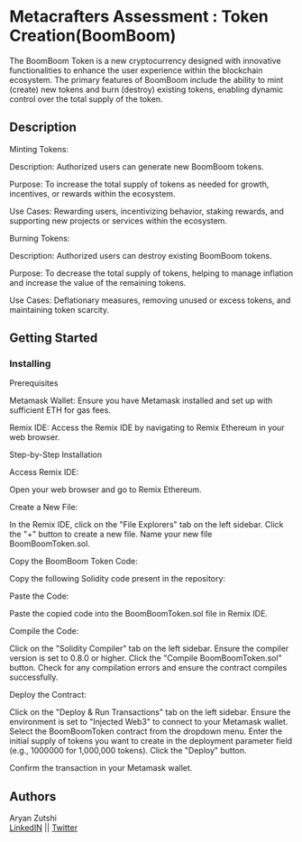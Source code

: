 # Metacrafters Assessment : Token Creation(BoomBoom)

The BoomBoom Token is a new cryptocurrency designed with innovative functionalities to enhance the user experience within the blockchain ecosystem. The primary features of BoomBoom include the ability to mint (create) new tokens and burn (destroy) existing tokens, enabling dynamic control over the total supply of the token.

## Description

Minting Tokens:

Description: Authorized users can generate new BoomBoom tokens.

Purpose: To increase the total supply of tokens as needed for growth, incentives, or rewards within the ecosystem.

Use Cases: Rewarding users, incentivizing behavior, staking rewards, and supporting new projects or services within the ecosystem.

Burning Tokens:

Description: Authorized users can destroy existing BoomBoom tokens.

Purpose: To decrease the total supply of tokens, helping to manage inflation and increase the value of the remaining tokens.

Use Cases: Deflationary measures, removing unused or excess tokens, and maintaining token scarcity.

## Getting Started

### Installing

Prerequisites

Metamask Wallet: Ensure you have Metamask installed and set up with sufficient ETH for gas fees.

Remix IDE: Access the Remix IDE by navigating to Remix Ethereum in your web browser.

Step-by-Step Installation

Access Remix IDE:

Open your web browser and go to Remix Ethereum.

Create a New File:

In the Remix IDE, click on the "File Explorers" tab on the left sidebar.
Click the "+" button to create a new file.
Name your new file BoomBoomToken.sol.

Copy the BoomBoom Token Code:

Copy the following Solidity code present in the repository:

Paste the Code:

Paste the copied code into the BoomBoomToken.sol file in Remix IDE.

Compile the Code:

Click on the "Solidity Compiler" tab on the left sidebar.
Ensure the compiler version is set to 0.8.0 or higher.
Click the "Compile BoomBoomToken.sol" button.
Check for any compilation errors and ensure the contract compiles successfully.

Deploy the Contract:

Click on the "Deploy & Run Transactions" tab on the left sidebar.
Ensure the environment is set to "Injected Web3" to connect to your Metamask wallet.
Select the BoomBoomToken contract from the dropdown menu.
Enter the initial supply of tokens you want to create in the deployment parameter field (e.g., 1000000 for 1,000,000 tokens).
Click the "Deploy" button.

Confirm the transaction in your Metamask wallet.

## Authors

Aryan Zutshi  
[LinkedIN](www.linkedin.com/in/aryanzutshi) ||
[Twitter](https://twitter.com/AryanZutshi1)
